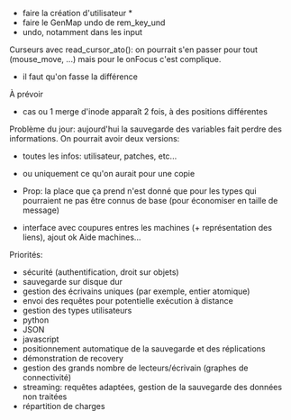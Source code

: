* faire la création d'utilisateur
    * 
* faire le GenMap undo de rem_key_und
* undo, notamment dans les input

Curseurs avec read_cursor_ato(): on pourrait s'en passer pour tout (mouse_move, ...) mais pour le onFocus c'est complique.
* il faut qu'on fasse la différence

À prévoir
* cas ou 1 merge d'inode apparaît 2 fois, à des positions différentes

Problème du jour: aujourd'hui la sauvegarde des variables fait perdre des informations. On pourrait avoir deux versions:
* toutes les infos: utilisateur, patches, etc...
* ou uniquement ce qu'on aurait pour une copie
* Prop: la place que ça prend n'est donné que pour les types qui pourraient ne pas être connus de base (pour économiser en taille de message)


* interface avec coupures entres les machines (+ représentation des liens), ajout ok Aide machines...


Priorités:
- sécurité (authentification, droit sur objets)
- sauvegarde sur disque dur
- gestion des écrivains uniques (par exemple, entier atomique)
- envoi des requêtes pour potentielle exécution à distance
- gestion des types utilisateurs
- python
- JSON
- javascript
- positionnement automatique de la sauvegarde et des réplications
- démonstration de recovery
- gestion des grands nombre de lecteurs/écrivain (graphes de connectivité)
- streaming: requêtes adaptées, gestion de la sauvegarde des données non traitées
- répartition de charges
